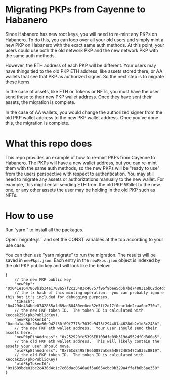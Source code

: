 # Migrating PKPs from Cayenne to Habanero

Since Habanero has new root keys, you will need to re-mint any PKPs on Habanero.  To do this, you can loop over all your old users and simply mint a new PKP on Habanero with the exact same auth methods.  At this point, your users could use both the old network PKP and the new network PKP with the same auth methods.  

However, the ETH address of each PKP will be different.  Your users may have things tied to the old PKP ETH address, like assets stored there, or AA wallets that see that PKP as authorized signer.  So the next step is to migrate these items.  

In the case of assets, like ETH or Tokens or NFTs, you must have the user send these to their new PKP wallet address.  Once they have sent their assets, the migration is complete.

In the case of AA wallets, you would change the authorized signer from the old PKP wallet address to the new PKP wallet address.  Once you’ve done this, the migration is complete.

# What this repo does

This repo provides an example of how to re-mint PKPs from Cayenne to Habanero.  The PKPs will have a new wallet address, but you can re-mint them with the same auth methods, so the new PKPs will be "ready to use" from the users perspective with respect to authentication.  You may still need to migrate any assets or authorizations manually to the new wallet.  For example, this might entail sending ETH from the old PKP Wallet to the new one, or any other assets the user may be holding in the old PKP such as NFTs.

# How to use

Run `yarn`` to install all the packages.

Open `migrate.js`` and set the CONST variables at the top according to your use case.  

You can then use "yarn migrate" to run the migration.  The results will be saved in `newPkps.json`.  Each entry in the `newPkps.json` object is indexed by the old PKP public key and will look like the below:

```
{
    // the new PKP public key
    "newPkp": "0x041e1647868b1b34e1708a57f2c25483c40757f96f9bee5d5b7bd7488316b62dc4dd5ff206ab274bb7d33c87f658478cc017b3446577e2effc097c6022f671f03e",
    // the tx hash of this minting operation.  you can probably ignore this but it's included for debugging purposes.
    "txHash": "0x4294e434bde0742835afd69ad80480ee0ed32e5ff2d17f0eac1de2caa0ac770a",
    // the new PKP token ID.  The token ID is calculated with keccak256(pkpPublicKey).
    "newPkpTokenId": "0xcda1aa96c204a66e942f30f09f7778f7039e9475f294481a4628db2e1d8c248b",
    // the new PKP eth wallet address.  Your user should send their assets here.
    "newPkpEthAddress": "0x252920fe5396EB10Bdfe09b319d4552dfCd360a5",
    // the old PKP eth wallet address.  This will likely contain the assets your user should move.
    "oldPkpEthAddress": "0x76CdB495fE66D887aCeE54E724E547Ca835c8B19",
    // the old PKP token ID.  The token ID is calculated with keccak256(pkpPublicKey)
    "oldPkpTokenId": "0x1609bde01bc2c436d4c1c7c66dac0646a8f5a6654cbc0b329a4ffefb6b5ae350"
}
```